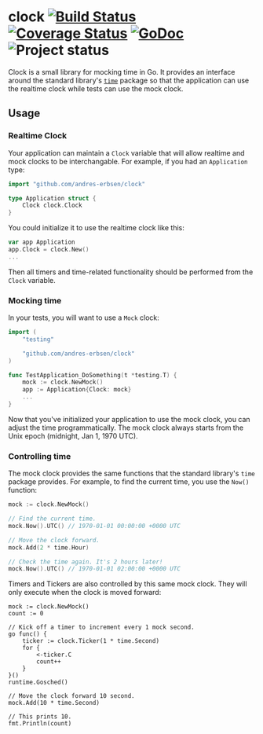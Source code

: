clock [![Build Status](https://drone.io/github.com/andres-erbsen/clock/status.png)](https://drone.io/github.com/benbjohnson/clock/latest) [![Coverage Status](https://coveralls.io/repos/benbjohnson/clock/badge.png?branch=master)](https://coveralls.io/r/benbjohnson/clock?branch=master) [![GoDoc](https://godoc.org/github.com/benbjohnson/clock?status.png)](https://godoc.org/github.com/benbjohnson/clock) ![Project status](http://img.shields.io/status/experimental.png?color=red)
=====

Clock is a small library for mocking time in Go. It provides an interface
around the standard library's [`time`][time] package so that the application
can use the realtime clock while tests can use the mock clock.

[time]: http://golang.org/pkg/time/


## Usage

### Realtime Clock

Your application can maintain a `Clock` variable that will allow realtime and
mock clocks to be interchangable. For example, if you had an `Application` type:

```go
import "github.com/andres-erbsen/clock"

type Application struct {
	Clock clock.Clock
}
```

You could initialize it to use the realtime clock like this:

```go
var app Application
app.Clock = clock.New()
...
```

Then all timers and time-related functionality should be performed from the
`Clock` variable.


### Mocking time

In your tests, you will want to use a `Mock` clock:

```go
import (
	"testing"

	"github.com/andres-erbsen/clock"
)

func TestApplication_DoSomething(t *testing.T) {
	mock := clock.NewMock()
	app := Application{Clock: mock}
	...
}
```

Now that you've initialized your application to use the mock clock, you can
adjust the time programmatically. The mock clock always starts from the Unix
epoch (midnight, Jan 1, 1970 UTC).


### Controlling time

The mock clock provides the same functions that the standard library's `time`
package provides. For example, to find the current time, you use the `Now()`
function:

```go
mock := clock.NewMock()

// Find the current time.
mock.Now().UTC() // 1970-01-01 00:00:00 +0000 UTC

// Move the clock forward.
mock.Add(2 * time.Hour)

// Check the time again. It's 2 hours later!
mock.Now().UTC() // 1970-01-01 02:00:00 +0000 UTC
```

Timers and Tickers are also controlled by this same mock clock. They will only
execute when the clock is moved forward:

```
mock := clock.NewMock()
count := 0

// Kick off a timer to increment every 1 mock second.
go func() {
    ticker := clock.Ticker(1 * time.Second)
    for {
        <-ticker.C
        count++
    }
}()
runtime.Gosched()

// Move the clock forward 10 second.
mock.Add(10 * time.Second)

// This prints 10.
fmt.Println(count)
```



